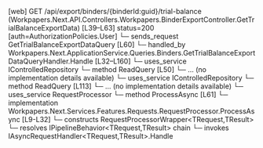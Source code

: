 [web] GET /api/export/binders/{binderId:guid}/trial-balance  (Workpapers.Next.API.Controllers.Workpapers.BinderExportController.GetTrialBalanceExportData)  [L39–L63] status=200 [auth=AuthorizationPolicies.User]
  └─ sends_request GetTrialBalanceExportDataQuery [L60]
    └─ handled_by Workpapers.Next.ApplicationService.Queries.Binders.GetTrialBalanceExportDataQueryHandler.Handle [L32–L160]
      └─ uses_service IControlledRepository<Binder>
        └─ method ReadQuery [L50]
          └─ ... (no implementation details available)
      └─ uses_service IControlledRepository<SourceAccount>
        └─ method ReadQuery [L113]
          └─ ... (no implementation details available)
      └─ uses_service RequestProcessor
        └─ method ProcessAsync [L61]
          └─ implementation Workpapers.Next.Services.Features.Requests.RequestProcessor.ProcessAsync [L9-L32]
            └─ constructs RequestProcessorWrapper<TRequest,TResult>
            └─ resolves IPipelineBehavior<TRequest,TResult> chain
            └─ invokes IAsyncRequestHandler<TRequest,TResult>.Handle

